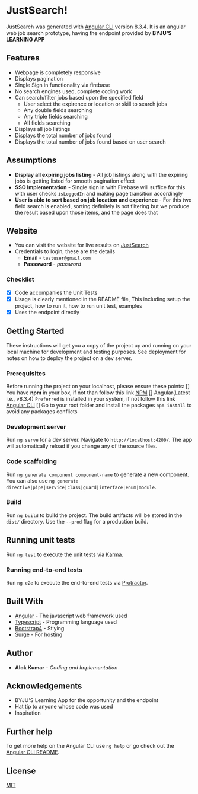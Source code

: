# JustSearch!

JustSearch was generated with [Angular CLI](https://github.com/angular/angular-cli) version 8.3.4. It is an angular web job search prototype, having the endpoint provided by **BYJU'S LEARNING APP**

## Features

- Webpage is completely responsive
- Displays pagination
- Single Sign in functionality via firebase
- No search engines used, complete coding work
- Can search/filter jobs based upon the specified field
    - User select the expirence or location or skill to search jobs
    - Any double fields searching
    - Any triple fields searching
    - All fields searching
- Displays all job listings
- Displays the total number of jobs found
- Displays the total number of jobs found based on user search

## Assumptions

- **Display all expiring jobs listing** - All job listings along with the expiring jobs is getting listed for smooth pagination effect
- **SSO Implementation** - Single sign in with Firebase will suffice for this with user checks `isLoggedIn` and making page transition accordingly
- **User is able to sort based on job location and experience** - For this two field search is enabled, sorting definitely is not filtering but we produce the result based upon those items, and the page does that

## Website

- You can visit the website for live results on [JustSearch](http://just-search.surge.sh/)
- Credentials to login, these are the details
    - **Email** - `testuser@gmail.com`
    - **Passsword** - *password*

### Checklist

- [x] Code accompanies the Unit Tests
- [x] Usage is clearly mentioned in the README file, This including setup the project, how to run it, how to run unit test, examples 
- [x] Uses the endpoint directly

## Getting Started

These instructions will get you a copy of the project up and running on your local machine for development and testing purposes. See deployment for notes on how to deploy the project on a dev server.

### Prerequisites

Before running the project on your localhost, please ensure these points:
[] You have **npm** in your box, if not than follow this link [NPM](https://www.npmjs.com/get-npm)
[] Angular(Latest i.e., v8.3.4) `Preferred` is installed in your system, if not follow this link [Angular CLI](https://github.com/angular/angular-cli)
[] Go to your root folder and install the packages `npm install` to avoid any packages conflicts


### Development server

Run `ng serve` for a dev server. Navigate to `http://localhost:4200/`. The app will automatically reload if you change any of the source files.

### Code scaffolding

Run `ng generate component component-name` to generate a new component. You can also use `ng generate directive|pipe|service|class|guard|interface|enum|module`.

### Build

Run `ng build` to build the project. The build artifacts will be stored in the `dist/` directory. Use the `--prod` flag for a production build.

## Running unit tests

Run `ng test` to execute the unit tests via [Karma](https://karma-runner.github.io).

### Running end-to-end tests

Run `ng e2e` to execute the end-to-end tests via [Protractor](http://www.protractortest.org/).

## Built With

- [Angular](https://angular.io/) - The javascript web framework used
- [Typescript](https://www.typescriptlang.org/docs/home.html) - Programming language used
- [Bootstrap4](https://getbootstrap.com/docs/4.0/getting-started/introduction/) - Stlying
- [Surge](https://surge.sh/help/getting-started-with-surge) - For hosting

## Author

- **Alok Kumar** - *Coding and Implementation*

## Acknowledgements

- BYJU'S Learning App for the opportunity and the endpoint
- Hat tip to anyone whose code was used
- Inspiration

## Further help

To get more help on the Angular CLI use `ng help` or go check out the [Angular CLI README](https://github.com/angular/angular-cli/blob/master/README.md).

## License

[MIT](https://choosealicense.com/licenses/mit/)
